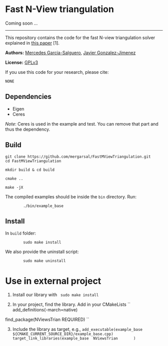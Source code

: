 # Fast N-View triangulation

Coming soon ...

---
This repository contains the code 
for the fast N-view triangulation 
solver explained in [this paper](NONE) [1]. 


**Authors:** 
[Mercedes Garcia-Salguero](https://mapir.isa.uma.es/mapirwebsite/?p=1718), 
[Javier Gonzalez-Jimenez](https://mapir.isa.uma.es/mapirwebsite/?p=1536)


**License:** [GPLv3](https://github.com/mergarsal/FastNViewTriangulation/blob/main/LICENSE)


If you use this code for your research, please cite:

```
NONE
```

## Dependencies

- Eigen 
- Ceres 

*Note*: Ceres is used in the example 
and test. You can remove that part 
and thus the dependency.



## Build
```
git clone https://github.com/mergarsal/FastMViewTriangulation.git
cd FastMViewTriangulation

mkdir build & cd build 

cmake .. 

make -jX

```

The compiled examples should be inside the `bin` directory. Run: 
```
        ./bin/example_base
```
 


## Install 
In `build` folder: 
```
        sudo make install
```

We also provide the uninstall script: 
```
        sudo make uninstall
```





# Use in external project 
1. Install our library with 
`` 
sudo make install 
``

2. In your project, find the library. 
Add in your CMakeLists
``
add_definitions(-march=native)

find_package(NViewsTrian REQUIRED)
``

3. Include the library as target, e.g., 
``
add_executable(example_base ${CMAKE_CURRENT_SOURCE_DIR}/example_base.cpp)
target_link_libraries(example_base 
                              NViewsTrian      
                     )
``

